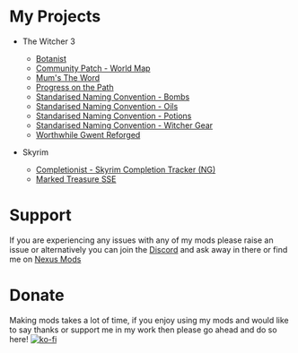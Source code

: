 # My Projects
  - The Witcher 3
    - [Botanist](https://github.com/Faen668/Botanist/releases "Click to Visit Releases")
    - [Community Patch - World Map](https://github.com/Faen668/CommunityPatch_WorldMap)
    - [Mum's The Word](https://github.com/Faen668/mums-the-word/releases "Click to Visit Releases")
    - [Progress on the Path](https://github.com/Faen668/Progress-On-The-Path/releases "Click to Visit Releases")
    - [Standarised Naming Convention - Bombs](https://github.com/Faen668/SNC-Bombs/releases "Click to Visit Releases")
    - [Standarised Naming Convention - Oils](https://github.com/Faen668/SNC-Oils/releases "Click to Visit Releases")
    - [Standarised Naming Convention - Potions](https://github.com/Faen668/SNC-Potions/releases "Click to Visit Releases")
    - [Standarised Naming Convention - Witcher Gear](https://github.com/Faen668/Standardised-Naming-Convention/releases "Click to Visit Releases")
    - [Worthwhile Gwent Reforged](https://github.com/Faen668/Worthwhile-Gwent-Reforged/releases "Click to Visit Releases")

  - Skyrim
    - [Completionist - Skyrim Completion Tracker (NG)](https://www.nexusmods.com/skyrimspecialedition/mods/46358 "Click to Visit Mod")
    - [Marked Treasure SSE](https://www.nexusmods.com/skyrimspecialedition/mods/46011 "Click to Visit Mod")

# Support
If you are experiencing any issues with any of my mods please raise an issue or alternatively you can join the [Discord](https://discord.gg/K6MS3cqWB7 "Click to Join Server") and ask away in there or find me on [Nexus Mods](https://www.nexusmods.com/users/138299963?tab=user+files "Click to Visit Site") 

# Donate
Making mods takes a lot of time, if you enjoy using my mods and would like to say thanks or support me in my work then please go ahead and do so here! [![ko-fi](https://ko-fi.com/img/githubbutton_sm.svg)](https://ko-fi.com/C1C3I3NYN)


<!--
**Faen668/Faen668** is a ✨ _special_ ✨ repository because its `README.md` (this file) appears on your GitHub profile.

Here are some ideas to get you started:

- 🔭 I’m currently working on ...
- 🌱 I’m currently learning ...
- 👯 I’m looking to collaborate on ...
- 🤔 I’m looking for help with ...
- 💬 Ask me about ...
- 📫 How to reach me: ...
- 😄 Pronouns: ...
- ⚡ Fun fact: ...
-->

